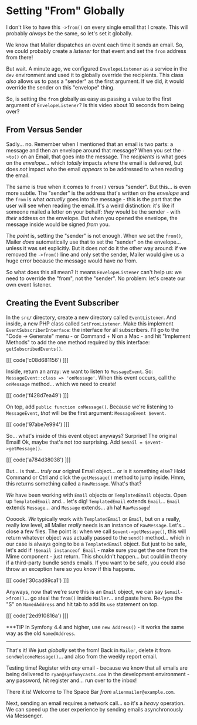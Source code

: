 # Setting "From" Globally

I don't like to have this `->from()` on every single email that I create.
This will probably *always* be the same, so let's set it globally.

We know that Mailer dispatches an event each time it sends an email. So, we
could probably create a *listener* for that event and set the `from` address
from there!

But wait. A minute ago, we configured `EnvelopeListener` as a service in the
`dev` environment and used it to globally override the recipients. This class
*also* allows us to pass a "sender" as the first argument. If we did, it would
override the sender on this "envelope" thing.

So, is setting the `from` globally as easy as passing a value to the first argument
of `EnvelopeListener`? Is this video about 10 seconds from being over?

## From Versus Sender

Sadly... no. Remember when I mentioned that an email is two parts: a message and
then an envelope around that message? When you set the `->to()` on an Email, that
goes into the message. The *recipients* is what goes on the *envelope*... which
*totally* impacts *where* the email is delivered, but does *not* impact who the
email *appears* to be addressed to when reading the email.

The same is true when it comes to `from()` versus "sender". But this... is even
more subtle. The "sender" is the address that's written on the *envelope* and
the `from` is what *actually* goes into the message - this is the part that
the user will see when reading the email. It's a weird distinction: it's like
if someone mailed a letter on your behalf: *they* would be the sender - with
*their* address on the envelope. But when you opened the envelope, the message
inside would be signed *from* you.

The *point* is, setting the "sender" is not enough. When we set the `from()`,
Mailer *does* automatically use that to set the "sender" on the envelope... unless
it was set explicitly. But it does *not* do it the other way around: if we removed
the `->from()` line and only set the sender, Mailer would give us a huge error
because the message would have *no* from.

So what does this all mean? It means `EnvelopeListener` can't help us: we need to
override the "from", not the "sender". No problem: let's create our own event
listener.

## Creating the Event Subscriber

In the `src/` directory, create a new directory called `EventListener`. And inside,
a new PHP class called `SetFromListener`. Make this implement
`EventSubscriberInterface`: the interface for all subscribers. I'll go to the
"Code -> Generate" menu - or Command + N on a Mac - and hit "Implement Methods"
to add the one method required by this interface: `getSubscribedEvents()`.

[[[ code('c08d681156') ]]]

Inside, return an array: we want to listen to `MessageEvent`. So:
`MessageEvent::class => 'onMessage'`. When this event occurs, call the `onMessage`
method... which we need to create!

[[[ code('f428d7ea49') ]]]

On top, add `public function onMessage()`. Because we're listening to
`MessageEvent`, *that* will be the first argument: `MessageEvent $event`.

[[[ code('97abe7e994') ]]]

So... what's inside of this event object anyways? Surprise! The original Email!
Ok, maybe that's not *too* surprising. Add `$email = $event->getMessage()`.

[[[ code('a784d38038') ]]]

But... is that... *truly* our original Email object... or is it something else?
Hold Command or Ctrl and click the `getMessage()` method to jump inside. Hmm, this
returns something called a `RawMessage`. What's that?

*We* have been working with `Email` objects or `TemplatedEmail` objects. Open up
`TemplatedEmail` and... let's dig! `TemplatedEmail` extends `Email`... `Email`
extends `Message`... and `Message` extends... ah ha! `RawMessage`!

Oooook. *We* typically work with `TemplatedEmail` or `Email`, but on a really,
really low level, all Mailer *really* needs is an instance of `RawMessage`. Let's...
close a few files. The point is: when we call `$event->getMessage()`, this will
return whatever object was actually passed to the `send()` method... which in our
case is always going to be a `TemplatedEmail` object. But just to be safe, let's
add if `!$email instanceof Email` - make sure you get the one from the Mime
component - just return. This shouldn't happen... but could in theory if a
third-party bundle sends emails. If you want to be safe, you could also
throw an exception here so you *know* if this happens.

[[[ code('30cad89ca1') ]]]

Anyways, now that we're sure this is an `Email` object, we can say `$email->from()`...
go steal the `from()` inside `Mailer`... and paste here. Re-type the "S" on
`NamedAddress` and hit tab to add its `use` statement on top.

[[[ code('2ed910816a') ]]]

***TIP
In Symfony 4.4 and higher, use `new Address()` - it works the same way
as the old `NamedAddress`.
***

That's it! We just *globally* set the from! Back in `Mailer`, delete it from
`sendWelcomeMessage()`... and also from the weekly report email.

Testing time! Register with *any* email - because we know that all emails are being
delivered to `ryan@symfonycasts.com` in the development environment - any password,
hit register and... run over to the inbox!

There it is! Welcome to The Space Bar *from* `alienmailer@example.com`.

Next, sending an email requires a network call... so it's a *heavy* operation.
We can speed up the user experience by sending emails asynchronously via Messenger.

